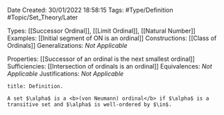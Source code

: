 <div class="topSpace"></div>

Date Created: 30/01/2022 18:58:15
Tags: #Type/Definition #Topic/Set_Theory/Later

Types: [[Successor Ordinal]], [[Limit Ordinal]], [[Natural Number]]
Examples: [[Initial segment of ON is an ordinal]]
Constructions: [[Class of Ordinals]]
Generalizations: <i>Not Applicable</i>

Properties: [[Successor of an ordinal is the next smallest ordinal]]
Sufficiencies: [[Intersection of ordinals is an ordinal]]
Equivalences: <i>Not Applicable</i>
Justifications: <i>Not Applicable</i>

``` ad-Definition
title: Definition.

A set $\alpha$ is a <b>(von Neumann) ordinal</b> if $\alpha$ is a transitive set and $\alpha$ is well-ordered by $\in$.

```
